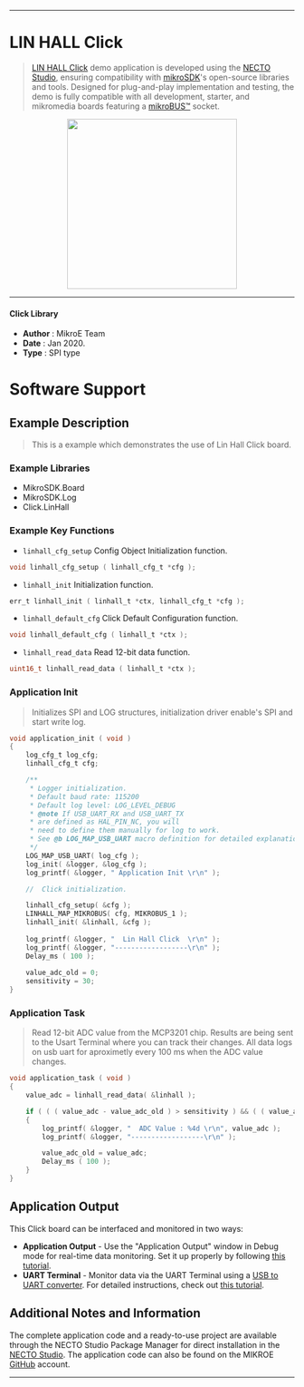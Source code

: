 
---
# LIN HALL Click

> [LIN HALL Click](https://www.mikroe.com/?pid_product=MIKROE-1648) demo application is developed using
the [NECTO Studio](https://www.mikroe.com/necto), ensuring compatibility with [mikroSDK](https://www.mikroe.com/mikrosdk)'s
open-source libraries and tools. Designed for plug-and-play implementation and testing, the demo is fully compatible with
all development, starter, and mikromedia boards featuring a [mikroBUS&trade;](https://www.mikroe.com/mikrobus) socket.

<p align="center">
  <img src="https://www.mikroe.com/?pid_product=MIKROE-1648&image=1" height=300px>
</p>

---

#### Click Library

- **Author**        : MikroE Team
- **Date**          : Jan 2020.
- **Type**          : SPI type

# Software Support

## Example Description

> 
> This is a example which demonstrates the use of Lin Hall Click board.
> 

### Example Libraries

- MikroSDK.Board
- MikroSDK.Log
- Click.LinHall

### Example Key Functions

- `linhall_cfg_setup` Config Object Initialization function. 
```c
void linhall_cfg_setup ( linhall_cfg_t *cfg );
``` 
 
- `linhall_init` Initialization function. 
```c
err_t linhall_init ( linhall_t *ctx, linhall_cfg_t *cfg );
```

- `linhall_default_cfg` Click Default Configuration function. 
```c
void linhall_default_cfg ( linhall_t *ctx );
```

- `linhall_read_data` Read 12-bit data function. 
```c
uint16_t linhall_read_data ( linhall_t *ctx );
```
 
### Application Init

>
> Initializes SPI and LOG structures, initialization driver enable's 
> SPI and start write log.
> 

```c
void application_init ( void )
{
    log_cfg_t log_cfg;
    linhall_cfg_t cfg;

    /** 
     * Logger initialization.
     * Default baud rate: 115200
     * Default log level: LOG_LEVEL_DEBUG
     * @note If USB_UART_RX and USB_UART_TX 
     * are defined as HAL_PIN_NC, you will 
     * need to define them manually for log to work. 
     * See @b LOG_MAP_USB_UART macro definition for detailed explanation.
     */
    LOG_MAP_USB_UART( log_cfg );
    log_init( &logger, &log_cfg );
    log_printf( &logger, " Application Init \r\n" );

    //  Click initialization.

    linhall_cfg_setup( &cfg );
    LINHALL_MAP_MIKROBUS( cfg, MIKROBUS_1 );
    linhall_init( &linhall, &cfg );
    
    log_printf( &logger, "  Lin Hall Click  \r\n" );
    log_printf( &logger, "------------------\r\n" );
    Delay_ms ( 100 );
    
    value_adc_old = 0;
    sensitivity = 30;
}
```

### Application Task

>
> Read 12-bit ADC value from the MCP3201 chip.
> Results are being sent to the Usart Terminal where you can track their changes.
> All data logs on usb uart for aproximetly every 100 ms when the ADC value changes.
> 

```c
void application_task ( void )
{
    value_adc = linhall_read_data( &linhall );

    if ( ( ( value_adc - value_adc_old ) > sensitivity ) && ( ( value_adc_old - value_adc ) > sensitivity ) )
    {
        log_printf( &logger, "  ADC Value : %4d \r\n", value_adc );
        log_printf( &logger, "------------------\r\n" );

        value_adc_old = value_adc;
        Delay_ms ( 100 );
    }
}

``` 

## Application Output

This Click board can be interfaced and monitored in two ways:
- **Application Output** - Use the "Application Output" window in Debug mode for real-time data monitoring.
Set it up properly by following [this tutorial](https://www.youtube.com/watch?v=ta5yyk1Woy4).
- **UART Terminal** - Monitor data via the UART Terminal using
a [USB to UART converter](https://www.mikroe.com/click/interface/usb?interface*=uart,uart). For detailed instructions,
check out [this tutorial](https://help.mikroe.com/necto/v2/Getting%20Started/Tools/UARTTerminalTool).

## Additional Notes and Information

The complete application code and a ready-to-use project are available through the NECTO Studio Package Manager for 
direct installation in the [NECTO Studio](https://www.mikroe.com/necto). The application code can also be found on
the MIKROE [GitHub](https://github.com/MikroElektronika/mikrosdk_click_v2) account.

---
